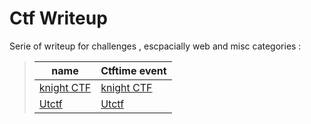 # Ctf Writeup

Serie of writeup for challenges , escpacially web and misc categories : 

> | name        | Ctftime event |    
> | ----------- | ----------- 
> | [knight CTF](./KnightCTF/README.md) | [knight CTF](https://ctftime.org/event/1545/) |
> | [Utctf](./UTCTF/README.md)       | [Utctf](https://ctftime.org/event/1582) |
